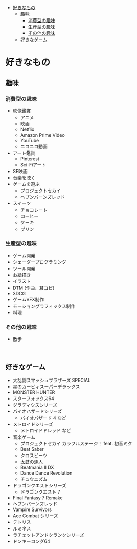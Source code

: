 <!-- START doctoc generated TOC please keep comment here to allow auto update -->
<!-- DON'T EDIT THIS SECTION, INSTEAD RE-RUN doctoc TO UPDATE -->

- [好きなもの](#%E5%A5%BD%E3%81%8D%E3%81%AA%E3%82%82%E3%81%AE)
  - [趣味](#%E8%B6%A3%E5%91%B3)
    - [消費型の趣味](#%E6%B6%88%E8%B2%BB%E5%9E%8B%E3%81%AE%E8%B6%A3%E5%91%B3)
    - [生産型の趣味](#%E7%94%9F%E7%94%A3%E5%9E%8B%E3%81%AE%E8%B6%A3%E5%91%B3)
    - [その他の趣味](#%E3%81%9D%E3%81%AE%E4%BB%96%E3%81%AE%E8%B6%A3%E5%91%B3)
  - [好きなゲーム](#%E5%A5%BD%E3%81%8D%E3%81%AA%E3%82%B2%E3%83%BC%E3%83%A0)

<!-- END doctoc generated TOC please keep comment here to allow auto update -->

# 好きなもの

## 趣味
### 消費型の趣味
- 映像鑑賞
    - アニメ
    - 映画
    - Netflix
    - Amazon Prime Video
    - YouTube
    - ニコニコ動画
- アート鑑賞
    - Pinterest
    - Sci-Fiアート
- SF映画
- 音楽を聴く
- ゲームを遊ぶ
    - プロジェクトセカイ
    - ヘブンバーンズレッド
- スイーツ
    - チョコレート
    - コーヒー
    - ケーキ
    - プリン
        
### 生産型の趣味
- ゲーム開発
- シェーダープログラミング
- ツール開発
- お絵描き
- イラスト
- DTM (作曲、耳コピ)
- 3DCG
- ゲームVFX制作
- モーショングラフィックス制作
- 料理

### その他の趣味
- 散歩

<br>

## 好きなゲーム
- 大乱闘スマッシュブラザーズ SPECIAL
- 星のカービィスーパーデラックス
- MONSTER HUNTER
- スターフォックス64
- グラディウスシリーズ
- バイオハザードシリーズ
    - バイオバザード 4 など
- メトロイドシリーズ
    - メトロイドドレッド など
- 音楽ゲーム
    - プロジェクトセカイ カラフルステージ！ feat. 初音ミク
    - Beat Saber
    - クロスビーツ
    - 太鼓の達人
    - Beatmania II DX
    - Dance Dance Revolution
    - チュウニズム
- ドラゴンクエストシリーズ
    - ドラゴンクエスト 7 
- Final Fantasy 7 Remake
- ヘブンバーンズレッド 
- Vampire Survivors
- Ace Combat シリーズ
- テトリス
- ルミネス
- ラチェットアンドクランクシリーズ
- ドンキーコング64